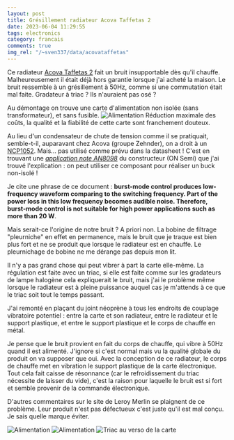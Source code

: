 ```yaml
---
layout: post
title: Grésillement radiateur Acova Taffetas 2
date: 2023-06-04 11:29:55
tags: electronics
category: francais
comments: true
img_rel: "/~sven337/data/acovataffetas"
---
```


Ce radiateur [Acova Taffetas 2](https://www.leroymerlin.fr/produits/chauffage-plomberie/chauffage-electrique/radiateur-electrique/radiateur-a-inertie/radiateur-electrique-a-inertie-seche-1500-w-acova-taffetas-2-connecte-blanc-82646782.html) fait un bruit insupportable dès qu'il chauffe. Malheureusement il était déjà hors garantie lorsque j'ai acheté la maison.
Le bruit ressemble à un grésillement à 50Hz, comme si une commutation était mal faite. Gradateur à triac ? Ils n'auraient pas osé ?

Au démontage on trouve une carte d'alimentation non isolée (sans transformateur), et sans fusible. 
![Alimentation](powerboard3.jpg)
Réduction maximale des coûts, la qualité et la fiabilité de cette carte sont franchement douteux.

Au lieu d'un condensateur de chute de tension comme il se pratiquait, semble-t-il, auparavant chez Acova (groupe Zehnder), on a droit à un [NCP1052](https://datasheet.octopart.com/NCP1052ST136T3G-ON-Semiconductor-datasheet-78758780.pdf). Mais... pas utilisé comme prévu dans la datasheet !
C'est en trouvant une [*application note AN8098*](/~sven337/data/acovataffetas/AN8098.pdf) du constructeur (ON Semi) que j'ai trouvé l'explication : on peut utiliser ce composant pour réaliser un buck non-isolé ! 

Je cite une phrase de ce document : **burst-mode control produces low-frequency waveform comparing to the switching frequency. Part of the power loss in this low frequency becomes audible noise. Therefore, burst-mode control is not suitable for high power applications such as more than 20 W**.

Mais serait-ce l'origine de notre bruit ? A priori non. La bobine de filtrage "pleurniche" en effet en permanence, mais le bruit que je traque est bien plus fort et ne se produit que lorsque le radiateur est en chauffe. Le pleurnichage de bobine ne me dérange pas depuis mon lit.

Il n'y a pas grand chose qui peut vibrer à part la carte elle-même. La régulation est faite avec un triac, si elle est faite comme sur les gradateurs de lampe halogène cela expliquerait le bruit, mais j'ai le problème même lorsque le radiateur est à pleine puissance auquel cas je m'attends à ce que le triac soit tout le temps passant.

J'ai remonté en plaçant du joint néoprène à tous les endroits de couplage vibratoire potentiel : entre la carte et son radiateur, entre le radiateur et le support plastique, et entre le support plastique et le corps de chauffe en métal. 

Je pense que le bruit provient en fait du corps de chauffe, qui vibre à 50Hz quand il est alimenté. J'ignore si c'est normal mais vu la qualité globale du produit on va supposer que oui. Avec la conception de ce radiateur, le corps de chauffe met en vibration le support plastique de la carte électronique. Tout cela fait caisse de résonnance (car le refroidissement du triac nécessite de laisser du vide), c'est la raison pour laquelle le bruit est si fort et semble provenir de la commande électronique.

D'autres commentaires sur le site de Leroy Merlin se plaignent de ce problème. Leur produit n'est pas défectueux c'est juste qu'il est mal conçu.
Je sais quelle marque éviter.

![Alimentation](powerboard1.jpg)
![Alimentation](powerboard2.jpg)
![Triac au verso de la carte](triac.jpg)


<script>
    $(document).ready(function() {
        $("a[href$='.jpg'],a[href$='.jpeg'],a[href$='.png'],a[href$='.gif']").attr('rel', 'gallery').fancybox();
    });
</script>

